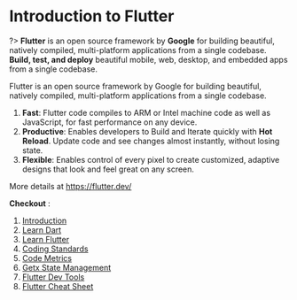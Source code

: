 # Introduction to Flutter

?> **Flutter** is an open source framework by **Google** for building beautiful, natively compiled, multi-platform applications from a single codebase.
**Build, test, and deploy** beautiful mobile, web, desktop, and embedded apps from a single codebase.

Flutter is an open source framework by Google for building beautiful, natively compiled, multi-platform applications from a single codebase.

1. **Fast**: Flutter code compiles to ARM or Intel machine code as well as JavaScript, for fast performance on any device.
1. **Productive**: Enables developers to Build and Iterate quickly with **Hot Reload**. Update code and see changes almost instantly, without losing state.
1. **Flexible**: Enables control of every pixel to create customized, adaptive designs that look and feel great on any screen.

More details at https://flutter.dev/

**Checkout** :

1.  [Introduction](/introduction)
1.  [Learn Dart](/learn-dart)
1.  [Learn Flutter](/learn-flutter)
1.  [Coding Standards](/coding-standards)
1.  [Code Metrics](/code-metrics)
1.  [Getx State Management](/getx)
1.  [Flutter Dev Tools](/dev-tools)
1.  [Flutter Cheat Sheet](/cheat-sheet)
